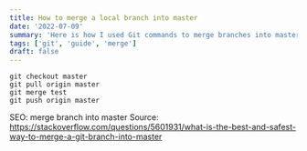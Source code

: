 ```yaml
---
title: How to merge a local branch into master
date: '2022-07-09'
summary: 'Here is how I used Git commands to merge branches into master'
tags: ['git', 'guide', 'merge']
draft: false
---
```


```shell
git checkout master
git pull origin master
git merge test
git push origin master
```

SEO: merge branch into master
Source: https://stackoverflow.com/questions/5601931/what-is-the-best-and-safest-way-to-merge-a-git-branch-into-master
